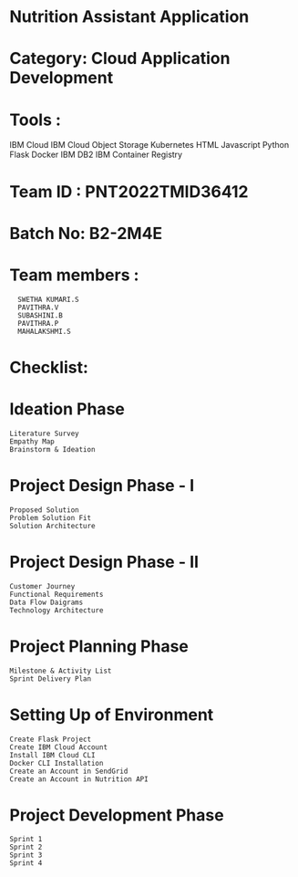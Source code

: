 # Nutrition Assistant Application
# Category: Cloud Application Development
# Tools :
  IBM Cloud 
  IBM Cloud Object Storage
  Kubernetes 
  HTML 
  Javascript 
  Python 
  Flask 
  Docker 
  IBM DB2 
  IBM Container Registry

# Team ID : PNT2022TMID36412
# Batch No: B2-2M4E

# Team members :
      SWETHA KUMARI.S 
      PAVITHRA.V
      SUBASHINI.B
      PAVITHRA.P
      MAHALAKSHMI.S
      
# Checklist:

 # Ideation Phase
    Literature Survey
    Empathy Map
    Brainstorm & Ideation
 
 # Project Design Phase - I
    Proposed Solution
    Problem Solution Fit
    Solution Architecture
  
 # Project Design Phase - II
    Customer Journey
    Functional Requirements
    Data Flow Daigrams
    Technology Architecture
    
 # Project Planning Phase
    Milestone & Activity List
    Sprint Delivery Plan
    
 # Setting Up of Environment
    Create Flask Project
    Create IBM Cloud Account
    Install IBM Cloud CLI
    Docker CLI Installation
    Create an Account in SendGrid
    Create an Account in Nutrition API
  
 # Project Development Phase
    Sprint 1
    Sprint 2
    Sprint 3
    Sprint 4
